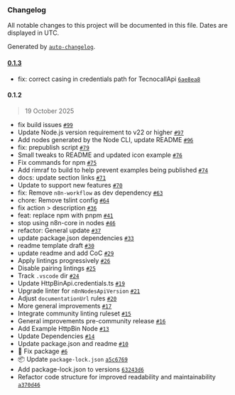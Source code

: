 ### Changelog

All notable changes to this project will be documented in this file. Dates are displayed in UTC.

Generated by [`auto-changelog`](https://github.com/CookPete/auto-changelog).

#### [0.1.3](https://github.com/Pixlink-Team/n8n-nodes-tecnocall/compare/0.1.2...0.1.3)

- fix: correct casing in credentials path for TecnocallApi [`6ae8ea8`](https://github.com/Pixlink-Team/n8n-nodes-tecnocall/commit/6ae8ea885da42e724af69de8e892c67a02142d1f)

#### 0.1.2

> 19 October 2025

- fix build issues [`#99`](https://github.com/Pixlink-Team/n8n-nodes-tecnocall/pull/99)
- Update Node.js version requirement to v22 or higher [`#97`](https://github.com/Pixlink-Team/n8n-nodes-tecnocall/pull/97)
- Add nodes generated by the Node CLI, update README [`#96`](https://github.com/Pixlink-Team/n8n-nodes-tecnocall/pull/96)
- fix: prepublish script [`#79`](https://github.com/Pixlink-Team/n8n-nodes-tecnocall/pull/79)
- Small tweaks to README and updated icon example [`#76`](https://github.com/Pixlink-Team/n8n-nodes-tecnocall/pull/76)
- Fix commands for npm [`#75`](https://github.com/Pixlink-Team/n8n-nodes-tecnocall/pull/75)
- Add rimraf to build to help prevent examples being published [`#74`](https://github.com/Pixlink-Team/n8n-nodes-tecnocall/pull/74)
- docs: update section links [`#71`](https://github.com/Pixlink-Team/n8n-nodes-tecnocall/pull/71)
- Update to support new features [`#70`](https://github.com/Pixlink-Team/n8n-nodes-tecnocall/pull/70)
- fix: Remove `n8n-workflow` as dev dependency [`#63`](https://github.com/Pixlink-Team/n8n-nodes-tecnocall/pull/63)
- chore: Remove tslint config [`#64`](https://github.com/Pixlink-Team/n8n-nodes-tecnocall/pull/64)
- fix action &gt; description [`#36`](https://github.com/Pixlink-Team/n8n-nodes-tecnocall/pull/36)
- feat: replace npm with pnpm [`#41`](https://github.com/Pixlink-Team/n8n-nodes-tecnocall/pull/41)
- stop using n8n-core in nodes [`#46`](https://github.com/Pixlink-Team/n8n-nodes-tecnocall/pull/46)
- refactor: General update [`#37`](https://github.com/Pixlink-Team/n8n-nodes-tecnocall/pull/37)
- update package.json dependencies [`#33`](https://github.com/Pixlink-Team/n8n-nodes-tecnocall/pull/33)
- readme template draft [`#30`](https://github.com/Pixlink-Team/n8n-nodes-tecnocall/pull/30)
- update readme and add CoC [`#29`](https://github.com/Pixlink-Team/n8n-nodes-tecnocall/pull/29)
- Apply lintings progressively [`#26`](https://github.com/Pixlink-Team/n8n-nodes-tecnocall/pull/26)
- Disable pairing lintings [`#25`](https://github.com/Pixlink-Team/n8n-nodes-tecnocall/pull/25)
- Track `.vscode` dir [`#24`](https://github.com/Pixlink-Team/n8n-nodes-tecnocall/pull/24)
- Update HttpBinApi.credentials.ts [`#19`](https://github.com/Pixlink-Team/n8n-nodes-tecnocall/pull/19)
- Upgrade linter for `n8nNodesApiVersion` [`#21`](https://github.com/Pixlink-Team/n8n-nodes-tecnocall/pull/21)
- Adjust `documentationUrl` rules [`#20`](https://github.com/Pixlink-Team/n8n-nodes-tecnocall/pull/20)
- More general improvements [`#17`](https://github.com/Pixlink-Team/n8n-nodes-tecnocall/pull/17)
- Integrate community linting ruleset [`#15`](https://github.com/Pixlink-Team/n8n-nodes-tecnocall/pull/15)
- General improvements pre-community release [`#16`](https://github.com/Pixlink-Team/n8n-nodes-tecnocall/pull/16)
- Add Example HttpBin Node [`#13`](https://github.com/Pixlink-Team/n8n-nodes-tecnocall/pull/13)
- Update Dependencies [`#14`](https://github.com/Pixlink-Team/n8n-nodes-tecnocall/pull/14)
- Update package.json and readme [`#10`](https://github.com/Pixlink-Team/n8n-nodes-tecnocall/pull/10)
- :bug: Fix package [`#6`](https://github.com/Pixlink-Team/n8n-nodes-tecnocall/pull/6)
- :package: Update `package-lock.json` [`a5c6769`](https://github.com/Pixlink-Team/n8n-nodes-tecnocall/commit/a5c6769fa77071bc880922c0c81207f2a7b6e738)
- Add package-lock.json to versions [`63243d6`](https://github.com/Pixlink-Team/n8n-nodes-tecnocall/commit/63243d667e5ebb3da4011e2d269cd8829f13513a)
- Refactor code structure for improved readability and maintainability [`a370d46`](https://github.com/Pixlink-Team/n8n-nodes-tecnocall/commit/a370d466b9e7dea1a5ed68e5935ee111d708b36e)
